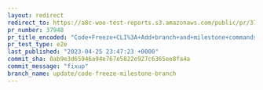 ```yaml
---
layout: redirect
redirect_to: https://a8c-woo-test-reports.s3.amazonaws.com/public/pr/37948/e2e/index.html
pr_number: 37948
pr_title_encoded: "Code+Freeze+CLI%3A+Add+branch+and+milestone+commands+to+Code+Freeze+action"
pr_test_type: e2e
last_published: "2023-04-25 23:47:23 +0000"
commit_sha: 0ab9e3d65946a94e767e5822e927c6365ee8fa4a
commit_message: "fixup"
branch_name: update/code-freeze-milestone-branch
---
```

